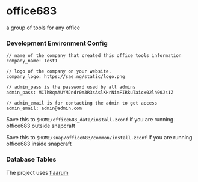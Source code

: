 # office683

a group of tools for any office

### Development Environment Config

```
// name of the company that created this office tools information
company_name: Test1

// logo of the company on your website.
company_logo: https://sae.ng/static/logo.png

// admin_pass is the password used by all admins
admin_pass: MClhRqmAUYMJndr0m3R3sAslKHrNimFIRkuTaicx02lh00Js1Z

// admin_email is for contacting the admin to get access
admin_email: admin@admin.com
```

Save this to `$HOME/office683_data/install.zconf` if you are running office683 outside snapcraft

Save this to `$HOME/snap/office683/common/install.zconf` if you are running office683 inside snapcraft


### Database Tables

The project uses [flaarum](github.com/saenuma/flaarum)
